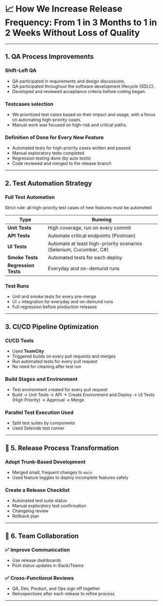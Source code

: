 
# 📈 How We Increase Release Frequency: From 1 in 3 Months to 1 in 2 Weeks Without Loss of Quality

---

## 1. QA Process Improvements

### Shift-Left QA

- QA participated in requirements and design discussions.
- QA participated throughout the software development lifecycle (SDLC).
- Developed and reviewed acceptance criteria before coding began.

### Testcases selection

- We prioritized test cases based on their impact and usage, with a focus on automating high-priority cases. 
- Manual work was focused on high-risk and critical paths.

### Definition of Done for Every New Feature

- Automated tests for high-priority cases written and passed
- Manual exploratory tests completed
- Regression testing done (by auto tests)
- Code reviewed and merged to the release branch

---

## 2. Test Automation Strategy

### Full Test Automation

Strict rule: all high-priority test cases of new features must be autometed

| Type | Running |
|------|----------------|
| **Unit Tests** | High coverage, run on every commit |
| **API Tests** | Automate critical endpoints (Postman) |
| **UI Tests** | Automate at least high-priority scenarios (Selenium, Cucumber, C#) |
| **Smoke Tests** | Automated tests for each deploy |
| **Regression Tests** | Everyday and on-demund runs |

### Test Runs

- Unit and smoke tests for every pre-merge
- UI + integration for everyday and on-demund runs
- Full regression before production releases

---

## 3. CI/CD Pipeline Optimization

### CI/CD Tools

- Used **TeamCity**
- Triggered builds on every pull requests and merges
- Run automated tests for every pull request
- No need for cleaning after test run

### Build Stages and Environment

- Test environment created for every pull request
- Build → Unit Tests → API → Create Environment and Deploy → UI Tests (High Priority) → Approval → Merge

### Parallel Test Execution Used

- Split test suites by components
- Used Selenide test runner

---


## 🔁 5. Release Process Transformation

### Adopt Trunk-Based Development

- Merged small, frequent changes to `main`
- Used feature toggles to deploy incomplete features safely

### Create a Release Checklist

- Automated test suite status
- Manual exploratory test confirmation
- Changelog review
- Rollback plan

---

## 👥 6. Team Collaboration

### ✅ Improve Communication

- Use release dashboards
- Post status updates in Slack/Teams

### ✅ Cross-Functional Reviews

- QA, Dev, Product, and Ops sign off together
- Retrospectives after each release to refine process

---

